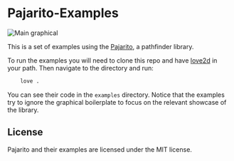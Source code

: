 # Pajarito-Examples

![Main graphical](./rcs/sample.gif)

This is a set of examples using the [Pajarito](https://github.com/calaverd/PajaritoPathfinder), a pathfinder library.

To run the examples you will need to clone this repo and have [love2d](https://love2d.org/) in your path. Then navigate to the directory and run:

```bash
    love .
```
You can see their code in the `examples` directory. Notice that the examples try to ignore the graphical boilerplate to focus on the relevant showcase of the library.

## License

Pajarito and their examples are licensed under the MIT license.
